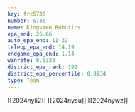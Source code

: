 ```yaml
---
key: frc5736
number: 5736
name: Kingsmen Robotics
epa_end: 26.66
auto_epa_end: 11.32
teleop_epa_end: 14.19
endgame_epa_end: 1.14
winrate: 0.6333
district_epa_rank: 192
district_epa_percentile: 0.8934
type: Team
---
```

[[2024nyli2]]
[[2024nysu]]
[[2024nywz]]
